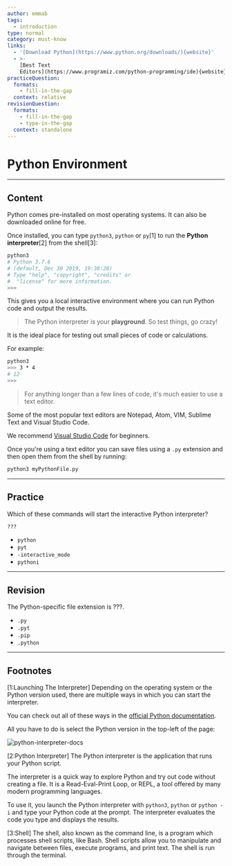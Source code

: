 ```yaml
---
author: emmab
tags:
  - introduction
type: normal
category: must-know
links:
  - '[Download Python](https://www.python.org/downloads/){website}'
  - >-
    [Best Text
    Editors](https://www.programiz.com/python-programming/ide){website}
practiceQuestion:
  formats:
    - fill-in-the-gap
  context: relative
revisionQuestion:
  formats:
    - fill-in-the-gap
    - type-in-the-gap
  context: standalone
---
```


# Python Environment


---

## Content

Python comes pre-installed on most operating systems. It can also be downloaded online for free.

Once installed, you can type `python3`, `python` or `py`[1] to run the **Python interpreter**[2] from the shell[3]:

```bash
python3
# Python 3.7.6
# (default, Dec 30 2019, 19:38:28)
# Type "help", "copyright", "credits" or
#  "license" for more information.
>>>
```

This gives you a local interactive environment where you can run Python code and output the results.

> The Python interpreter is your **playground**. So test things, go crazy!

It is the ideal place for testing out small pieces of code or calculations.

For example:

```bash
python3
>>> 3 * 4
# 12
>>>
```

> For anything longer than a few lines of code, it's much easier to use a text editor.

Some of the most popular text editors are Notepad, Atom, VIM, Sublime Text and Visual Studio Code.

We recommend [Visual Studio Code](https://code.visualstudio.com/Download) for beginners. 

Once you're using a text editor you can save files using a `.py` extension and then open them from the shell by running:

```bash
python3 myPythonFile.py
```

---

## Practice

Which of these commands will start the interactive Python interpreter?

```bash
???
```

- `python`
- `pyt`
- `-interactive_mode`
- `pythoni`


---

## Revision

The Python-specific file extension is ???.

- `.py`
- `.pyt`
- `.pip`
- `.python`


---

## Footnotes

[1:Launching The Interpreter]
Depending on the operating system or the Python version used, there are multiple ways in which you can start the interpreter.

You can check out all of these ways in the [official Python documentation](https://docs.python.org/3.9/tutorial/interpreter.html).

All you have to do is select the Python version in the top-left of the page:

![python-interpreter-docs](https://img.enkipro.com/cca8e134c009414c09ea957266b52ede.png)

[2:Python Interpreter]
The Python interpreter is the application that runs your Python script. 

The interpreter is a quick way to explore Python and try out code without creating a file. It is a Read-Eval-Print Loop, or REPL, a tool offered by many modern programming languages. 

To use it, you launch the Python interpreter with `python3`, `python` or `python -i` and type your Python code at the prompt. The interpreter evaluates the code you type and displays the results.

[3:Shell]
The shell, also known as the command line, is a program which processes shell scripts, like Bash. Shell scripts allow you to manipulate and navigate between files, execute programs, and print text. The shell is run through the terminal.
 

